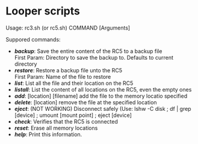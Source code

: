 # Looper scripts
Usage:  rc3.sh (or rc5.sh) COMMAND [Arguments]

Suppored commands: 
* ***backup***:   Save the entire content of the RC5 to a backup file  
              First Param:     Directory to save the backup to. Defaults to current directory
* ***restore***:  Restore a backup file unto the RC5  
              First Param:     Name of the file to restore
* ***list***:     List all the file and their location on the RC5  
* ***listall***:  List the content of all locations on the RC5, even the empty ones
* ***add***:      [location] [filename] add the file to the memory locatio specified
* ***delete***:   [location] remove the file at the specified location
* ***eject***:    (NOT WORKING) Disconnect safely (Use: lshw -C disk ; df | grep [device] ; umount [mount point] ; eject [device]
* ***check***:    Verifies that the RC5 is connected
* ***reset***:    Erase all memory locations
* ***help***:        Print this information.

